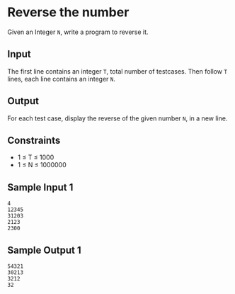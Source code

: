 # Reverse the number

Given an Integer `N`, write a program to reverse it.

## Input

The first line contains an integer `T`, total number of testcases. Then follow `T` lines, each line contains an integer `N`.

## Output

For each test case, display the reverse of the given number `N`, in a new line.

## Constraints

-   1 ≤ T ≤ 1000
-   1 ≤ N ≤ 1000000

## Sample Input 1

```shell
4
12345
31203
2123
2300
```

## Sample Output 1

```shell
54321
30213
3212
32
```
